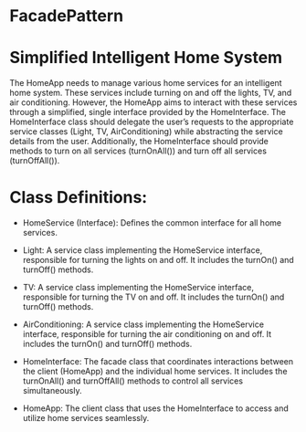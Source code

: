 # FacadePattern

# Simplified Intelligent Home System

The HomeApp needs to manage various home services for an intelligent home system. These services include turning on and off the lights, TV, and air conditioning. However, the HomeApp aims to interact with these services through a simplified, single interface provided by the HomeInterface. The HomeInterface class should delegate the user’s requests to the appropriate service classes (Light, TV, AirConditioning) while abstracting the service details from the user. Additionally, the HomeInterface should provide methods to turn on all services (turnOnAll()) and turn off all services (turnOffAll()).

# Class Definitions:

* HomeService (Interface): Defines the common interface for all home services.

* Light: A service class implementing the HomeService interface, responsible for turning the lights on and off. It includes the turnOn() and turnOff() methods.

* TV: A service class implementing the HomeService interface, responsible for turning the TV on and off. It includes the turnOn() and turnOff() methods.

* AirConditioning: A service class implementing the HomeService interface, responsible for turning the air conditioning on and off. It includes the turnOn() and turnOff() methods.

* HomeInterface: The facade class that coordinates interactions between the client (HomeApp) and the individual home services. It includes the turnOnAll() and turnOffAll() methods to control all services simultaneously.

* HomeApp: The client class that uses the HomeInterface to access and utilize home services seamlessly.
